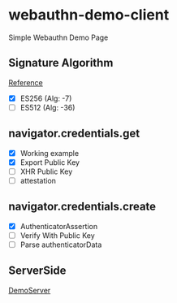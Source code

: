 # webauthn-demo-client

Simple Webauthn Demo Page

## Signature Algorithm
[Reference](https://www.iana.org/assignments/cose/cose.xhtml)

- [x] ES256 (Alg: -7)
- [ ] ES512 (Alg: -36)

## navigator.credentials.get

- [x] Working example
- [x] Export Public Key
- [ ] XHR Public Key
- [ ] attestation

## navigator.credentials.create

- [x] AuthenticatorAssertion
- [ ] Verify With Public Key
- [ ] Parse authenticatorData

## ServerSide

[DemoServer](https://github.com/lemon-mint/webauthn-demo-server)
